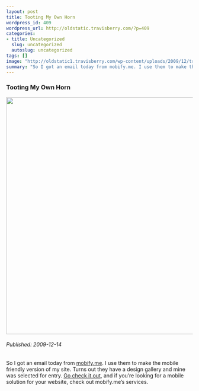 ```yaml
--- 
layout: post
title: Tooting My Own Horn
wordpress_id: 409
wordpress_url: http://oldstatic.travisberry.com/?p=409
categories: 
- title: Uncategorized
  slug: uncategorized
  autoslug: uncategorized
tags: []
image: "http://oldstatic1.travisberry.com/wp-content/uploads/2009/12/trombone.jpg"
summary: "So I got an email today from mobify.me. I use them to make the mobile friendly version of my site. Turns out they have a design gallery and mine was selected for entry."
---
```

<article class="post clearfix">
  <h3>Tooting My Own Horn</h3>
  <a href="http://oldstatic.travisberry.com/wp-content/uploads/2009/12/trombone.jpg" class="postImageLink"><img src="http://oldstatic1.travisberry.com/wp-content/uploads/2009/12/trombone.jpg" alt="" class="thumbnail alignleft" width=640  /></a>
  <h6>Published: 2009-12-14</h6>

<p>
So I got an email today from <a href="http://mobify.me/" target="blank">mobify.me</a>. I use them to make the mobile friendly version of my site. Turns out they have a design gallery and mine was selected for entry. <span id="more-409"></span><a href="http://mobify.me/gallery/travisberry/" target="blank">Go check it out</a>, and if you&#8217;re looking for a mobile solution for your website, check out mobify.me&#8217;s services.</p>
</article>